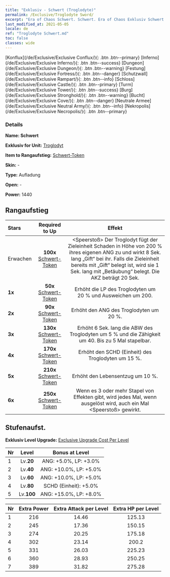 ```yaml
---
title: "Exklusiv - Schwert (Troglodyte)"
permalink: /Exclusive/Troglodyte Sword/
excerpt: "Era of Chaos Schwert. Schwert. Era of Chaos Exklusiv Schwert. Troglodyt Exklusiv."
last_modified_at: 2021-05-05
locale: de
ref: "Troglodyte Schwert.md"
toc: false
classes: wide
---
```

 [Konflux](/de/Exclusive/Exclusive Conflux/){: .btn .btn--primary} [Inferno](/de/Exclusive/Exclusive Inferno/){: .btn .btn--success} [Dungeon](/de/Exclusive/Exclusive Dungeon/){: .btn .btn--warning} [Festung](/de/Exclusive/Exclusive Fortress/){: .btn .btn--danger} [Schutzwall](/de/Exclusive/Exclusive Rampart/){: .btn .btn--info} [Schloss](/de/Exclusive/Exclusive Castle/){: .btn .btn--primary} [Turm](/de/Exclusive/Exclusive Tower/){: .btn .btn--success} [Burg](/de/Exclusive/Exclusive Stronghold/){: .btn .btn--warning} [Bucht](/de/Exclusive/Exclusive Cove/){: .btn .btn--danger} [Neutrale Armee](/de/Exclusive/Exclusive Neutral Army/){: .btn .btn--info} [Nekropolis](/de/Exclusive/Exclusive Necropolis/){: .btn .btn--primary} 

### Details
 **Name: Schwert** 

 **Exklusiv for Unit:** [Troglodyt](/de/units/Troglodyte/) 

 **Item to Rangaufstieg:** [Schwert-Token](/ItemsDE/con_912/)

 **Skin:** -

 **Type:** Aufladung

 **Open:** -

 **Power:** 1440

## Rangaufstieg

  |     Stars    |  Required to Up | Effekt |
  |:-------------|:---------------:|:---------------:|
  |  Erwachen  | **100x** [Schwert-Token](/ItemsDE/con_912/) | <Speerstoß> Der Troglodyt fügt der Zieleinheit Schaden in Höhe von 200 % ihres eigenen ANG zu und wirkt 8 Sek. lang „Gift“ bei ihr. Falls die Zieleinheit bereits mit „Gift“ belegt ist, wird sie 1 Sek. lang mit „Betäubung“ belegt. Die AKZ beträgt 20 Sek. |
  | **1x** <i class="fas fa-star"/> | **50x** [Schwert-Token](/ItemsDE/con_912/) | Erhöht die LP des Troglodyten um 20 % und Ausweichen um 200. |
  | **2x** <i class="fas fa-star"/> | **90x** [Schwert-Token](/ItemsDE/con_912/) | Erhöht den ANG des Troglodyten um 20 %. |
  | **3x** <i class="fas fa-star"/> | **130x** [Schwert-Token](/ItemsDE/con_912/) | <Witterung des Zauberbrechers> Erhöht 6 Sek. lang die ABW des Troglodyten um 5 % und die Zähigkeit um 40. Bis zu 5 Mal stapelbar. |
  | **4x** <i class="fas fa-star"/> | **170x** [Schwert-Token](/ItemsDE/con_912/) | Erhöht den SCHD (Einheit) des Troglodyten um 15 %. |
  | **5x** <i class="fas fa-star"/> | **210x** [Schwert-Token](/ItemsDE/con_912/) | Erhöht den Lebensentzug um 10 %. |
  | **6x** <i class="fas fa-star"/> | **250x** [Schwert-Token](/ItemsDE/con_912/) | <Witterung des Zauberbrechers> Wenn es 3 oder mehr Stapel von Effekten gibt, wird jedes Mal, wenn <Witterung des Zauberbrechers> ausgelöst wird, auch ein Mal <Speerstoß> gewirkt. |


## Stufenaufst.
 **Exklusiv Level Upgrade:** [Exclusive Upgrade Cost Per Level](/Exclusive/ExclusiveUpgradeCostPerLevel/)

  |  Nr  |   Level  | Bonus at Level |
  |:-----|:--------:|:--------------:|
  | 1 | Lv.**20** | ANG: +5.0%, LP: +3.0% |
  | 2 | Lv.**40** | ANG: +10.0%, LP: +5.0% |
  | 3 | Lv.**60** | ANG: +10.0%, LP: +5.0% |
  | 4 | Lv.**80** | SCHD (Einheit): +5.0% |
  | 5 | Lv.**100** | ANG: +15.0%, LP: +8.0% |


  |  Nr  |  Extra Power | Extra Attack per Level | Extra HP per Level |
  |:-----|:--------:|:--------:|:--------:|
  | 1 | 216 | 14.46 | 125.13 |
  | 2 | 245 | 17.36 | 150.15 |
  | 3 | 274 | 20.25 | 175.18 |
  | 4 | 302 | 23.14 | 200.2 |
  | 5 | 331 | 26.03 | 225.23 |
  | 6 | 360 | 28.93 | 250.25 |
  | 7 | 389 | 31.82 | 275.28 |


